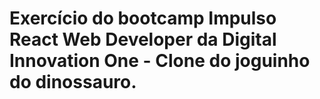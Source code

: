 # Exercício do bootcamp Impulso React Web Developer da Digital Innovation One - Clone do joguinho do dinossauro.